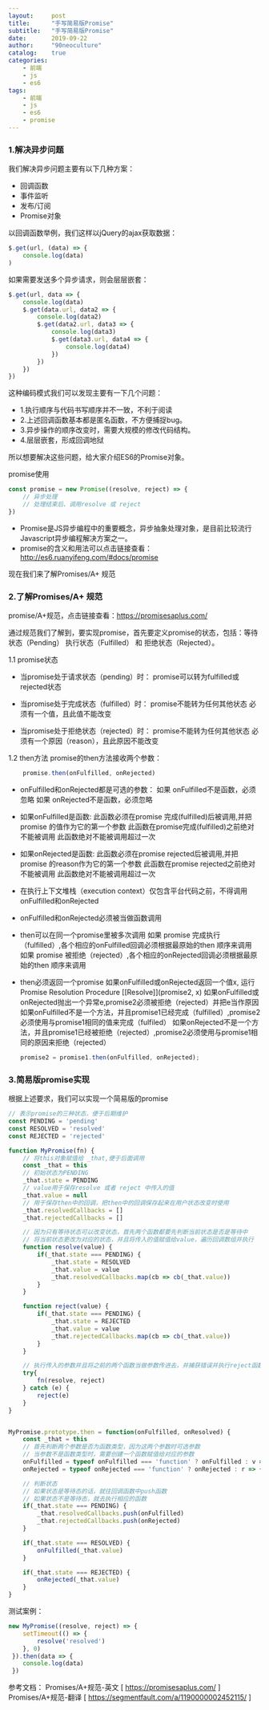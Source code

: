 ```yaml
---
layout:     post
title:      "手写简易版Promise"
subtitle:   "手写简易版Promise"
date:       2019-09-22
author:     "90neoculture"
catalog:    true
categories: 
    - 前端
    - js
    - es6
tags:
    - 前端
    - js
    - es6
    - promise
---
```


### 1.解决异步问题
我们解决异步问题主要有以下几种方案：
+ 回调函数
+ 事件监听
+ 发布/订阅
+ Promise对象

以回调函数举例，我们这样以jQuery的ajax获取数据：
```javascript
$.get(url, (data) => {
    console.log(data)
)
```

如果需要发送多个异步请求，则会层层嵌套：
```javascript
$.get(url, data => {
    console.log(data)
    $.get(data.url, data2 => {
        console.log(data2)
        $.get(data2.url, data3 => {
            console.log(data3)
            $.get(data3.url, data4 => {
                console.log(data4)
            })
        })
    })
})
```

这种编码模式我们可以发现主要有一下几个问题：
+ 1.执行顺序与代码书写顺序并不一致，不利于阅读
+ 2.上述回调函数基本都是匿名函数，不方便捕捉bug。
+ 3.异步操作的顺序改变时，需要大规模的修改代码结构。
+ 4.层层嵌套，形成回调地狱

所以想要解决这些问题，给大家介绍ES6的Promise对象。

promise使用
```javascript
const promise = new Promise((resolve, reject) => {
    // 异步处理
    // 处理结束后、调用resolve 或 reject
})
```
+ Promise是JS异步编程中的重要概念，异步抽象处理对象，是目前比较流行Javascript异步编程解决方案之一。
+ promise的含义和用法可以点击链接查看：http://es6.ruanyifeng.com/#docs/promise

现在我们来了解Promises/A+ 规范

### 2.了解Promises/A+ 规范

promise/A+规范，点击链接查看：https://promisesaplus.com/

通过规范我们了解到，要实现promise，首先要定义promise的状态，包括：等待状态（Pending） 执行状态（Fulfilled） 和 拒绝状态（Rejected）。

1.1 promise状态
- 当promise处于请求状态（pending）时：
    promise可以转为fulfilled或rejected状态

- 当promise处于完成状态（fulfilled）时：
    promise不能转为任何其他状态
    必须有一个值，且此值不能改变

- 当promise处于拒绝状态（rejected）时：
    promise不能转为任何其他状态
    必须有一个原因（reason），且此原因不能改变

1.2 then方法
promise的then方法接收两个参数：
```javascript
    promise.then(onFulfilled, onRejected)
```

- onFulfilled和onRejected都是可选的参数：
    如果 onFulfilled不是函数，必须忽略
    如果 onRejected不是函数，必须忽略

- 如果onFulfilled是函数:
    此函数必须在promise 完成(fulfilled)后被调用,并把promise 的值作为它的第一个参数
    此函数在promise完成(fulfilled)之前绝对不能被调用
    此函数绝对不能被调用超过一次

- 如果onRejected是函数:
    此函数必须在promise rejected后被调用,并把promise 的reason作为它的第一个参数
    此函数在promise rejected之前绝对不能被调用
    此函数绝对不能被调用超过一次

- 在执行上下文堆栈（execution context）仅包含平台代码之前，不得调用 onFulfilled和onRejected

- onFulfilled和onRejected必须被当做函数调用

- then可以在同一个promise里被多次调用
    如果 promise 完成执行（fulfilled）,各个相应的onFulfilled回调必须根据最原始的then 顺序来调用
    如果 promise 被拒绝（rejected）,各个相应的onRejected回调必须根据最原始的then 顺序来调用

- then必须返回一个promise
    如果onFulfilled或onRejected返回一个值x, 运行Promise Resolution Procedure  [[Resolve]](promise2, x) 
    如果onFulfilled或onRejected抛出一个异常e,promise2必须被拒绝（rejected）并把e当作原因
    如果onFulfilled不是一个方法，并且promise1已经完成（fulfilled）,promise2必须使用与promise1相同的值来完成（fulfiled）
    如果onRejected不是一个方法，并且promise1已经被拒绝（rejected）,promise2必须使用与promise1相同的原因来拒绝（rejected）
    ```javascript
    promise2 = promise1.then(onFulfilled, onRejected);
    ```


### 3.简易版promise实现

根据上述要求，我们可以实现一个简易版的promise

```javascript
// 表示promise的三种状态，便于后期维护
const PENDING = 'pending'
const RESOLVED = 'resolved'
const REJECTED = 'rejected'

function MyPromise(fn) {
    // 将this对象赋值给 _that,便于后面调用
    const _that = this
    // 初始状态为PENDING
    _that.state = PENDING
    // value用于保存resolve 或者 reject 中传入的值
    _that.value = null
    // 用于保存then中的回调，把then中的回调保存起来在用户状态改变时使用
    _that.resolvedCallbacks = []
    _that.rejectedCallbacks = []

    // 因为只有等待状态可以改变状态，首先两个函数都要先判断当前状态是否是等待中
    // 将当前状态更改为对应的状态，并且将传入的值赋值给value，遍历回调数组并执行
    function resolve(value) {
        if(_that.state === PENDING) {
            _that.state = RESOLVED
            _that.value = value
            _that.resolvedCallbacks.map(cb => cb(_that.value))
        }
    }

    function reject(value) {
        if(_that.state === PENDING) {
            _that.state = REJECTED
            _that.value = value
            _that.rejectedCallbacks.map(cb => cb(_that.value))
        }
    }

    // 执行传入的参数并且将之前的两个函数当做参数传进去，并捕获错误并执行reject函数
    try{
        fn(resolve, reject)
    } catch (e) {
        reject(e)
    }
}


MyPromise.prototype.then = function(onFulfilled, onResolved) {
    const _that = this
    // 首先判断两个参数是否为函数类型，因为这两个参数时可选参数
    // 当参数不是函数类型时，需要创建一个函数赋值给对应的参数
    onFulfilled = typeof onFulfilled === 'function' ? onFulfilled : v => v
    onRejected = typeof onRejected === 'function' ? onRejected : r => { throw r }

    // 判断状态
    // 如果状态是等待态的话，就往回调函数中push函数
    // 如果状态不是等待态，就去执行相应的函数
    if(_that.state === PENDING) {
        _that.resolvedCallbacks.push(onFulfilled)
        _that.rejectedCallbacks.push(onRejected)
    }

    if(_that.state === RESOLVED) {
        onFulfilled(_that.value)
    }

    if(_that.state === REJECTED) {
        onRejected(_that.value)
    }
}
```

测试案例：
```javascript
new MyPromise((resolve, reject) => {
    setTimeout(() => {
        resolve('resolved')
    }, 0)
 }).then(data => {
    console.log(data)
 })
```

参考文档：
Promises/A+规范-英文 [ https://promisesaplus.com/ ]
Promises/A+规范-翻译 [ https://segmentfault.com/a/1190000002452115/ ]